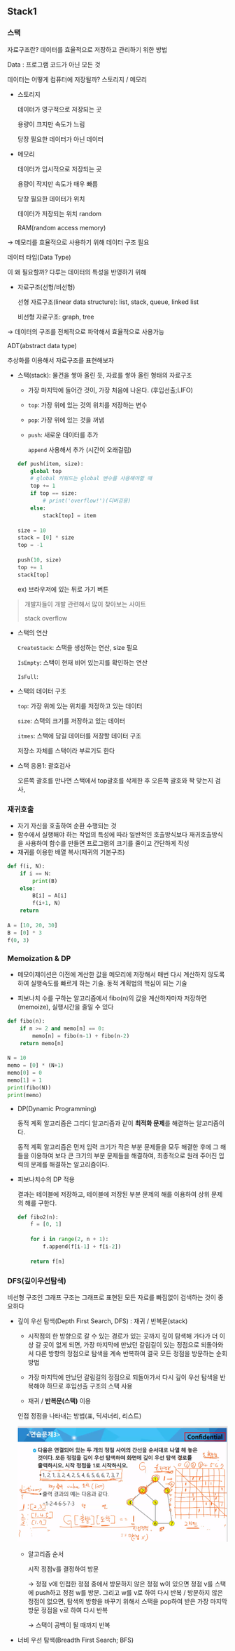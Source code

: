 ## Stack1

### 스택

자료구조란? 데이터를 효율적으로 저장하고 관리하기 위한 방법

Data : 프로그램 코드가 아닌 모든 것

데이터는 어떻게 컴퓨터에 저장될까? 스토리지 / 메모리

- 스토리지

  데이터가 영구적으로 저장되는 곳

  용량이 크지만 속도가 느림

  당장 필요한 데이터가 아닌 데이터

- 메모리

  데이터가 임시적으로 저장되는 곳

  용량이 작지만 속도가 매우 빠름

  당장 필요한 데이터가 위치

  데이터가 저장되는 위치 random

  RAM(random access memory)

→ 메모리를 효율적으로 사용하기 위해 데이터 구조 필요

데이터 타입(Data Type)

이 왜 필요할까? 다루는 데이터의 특성을 반영하기 위해

- 자료구조(선형/비선형)

  선형 자료구조(linear data structure): list, stack, queue, linked list

  비선형 자료구조: graph, tree

→ 데이터의 구조를 전체적으로 파악해서 효율적으로 사용가능

ADT(abstract data type)

추상화를 이용해서 자료구조를 표현해보자

- 스택(stack): 물건을 쌓아 올린 듯, 자료를 쌓아 올린 형태의 자료구조

  - 가장 마지막에 들어간 것이, 가장 처음에 나온다. (후입선출;LIFO)

  - `top`: 가장 위에 있는 것의 위치를 저장하는 변수

  - `pop`: 가장 위에 있는 것을 꺼냄

  - `push`: 새로운 데이터를 추가

    `append` 사용해서 추가 (시간이 오래걸림)

  ```python
  def push(item, size):
      global top
      # global 키워드는 global 변수를 사용해야할 때
      top += 1
      if top == size:
          # print('overflow!')(디버깅용)
      else:
          stack[top] = item
     
  size = 10
  stack = [0] * size
  top = -1
  
  push(10, size)
  top += 1
  stack[top]
  ```
  
  
  
  ex) 브라우저에 있는 뒤로 가기 버튼

>개발자들이 개발 관련해서 많이 찾아보는 사이트
>
>stack overflow

- 스택의 연산

  `CreateStack`: 스택을 생성하는 연산, size 필요

  `IsEmpty`: 스택이 현재 비어 있는지를 확인하는 연산

  `IsFull`:

- 스택의 데이터 구조

  `top`: 가장 위에 있는 위치를 저정하고 있는 데이터

  `size`: 스택의 크기를 저장하고 있는 데이터

  `itmes`: 스택에 담길 데이터를 저장할 데이터 구조

  저장소 자체를 스택이라 부르기도 한다

- 스택 응용1: 괄호검사

  오른쪽 괄호를 만나면 스택에서 top괄호를 삭제한 후 오른쪽 괄호와 짝 맞는지 검사,



### 재귀호출

- 자기 자신을 호출하여 순환 수행되는 것
- 함수에서 실행해야 하는 작업의 특성에 따라 일반적인 호출방식보다 재귀호출방식을 사용하여 함수를 만들면 프로그램의 크기를 줄이고 간단하게 작성
- 재귀를 이용한 배열 복사(재귀의 기본구조)

```python
def f(i, N):
    if i == N:
        print(B)
    else:
        B[i] = A[i]
        f(i+1, N)
    return
        
A = [10, 20, 30]
B = [0] * 3
f(0, 3)
```



### Memoization & DP

- 메모이제이션은 이전에 계산한 값을 메모리에 저장해서 매번 다시 계산하지 않도록하여 실행속도를 빠르게 하는 기술. 동적 계획법의 핵심이 되는 기술

- 피보나치 수를 구하는 알고리즘에서 fibo(n)의 값을 계산하자마자 저장하면(memoize), 실행시간을 줄일 수 있다

```python
def fibo(n):
    if n >= 2 and memo[n] == 0:
        memo[n] = fibo(n-1) + fibo(n-2)
    return memo[n]

N = 10
memo = [0] * (N+1)
memo[0] = 0
memo[1] = 1
print(fibo(N))
print(memo)
```

- DP(Dynamic Programming)

  동적 계획 알고리즘은 그리디 알고리즘과 같이 **최적화 문제**를 해결하는 알고리즘이다.

  동적 계획 알고리즘은 먼저 입력 크기가 작은 부분 문제들을 모두 해결한 후에 그 해들을 이용하여 보다 큰 크기의 부분 문제들을 해결하여, 최종적으로 원래 주어진 입력의 문제를 해결하는 알고리즘이다.

- 피보나치수의 DP 적용

  결과는 테이블에 저장하고, 테이블에 저장된 부분 문제의 해를 이용하여 상위 문제의 해를 구한다.

  ```python
  def fibo2(n):
      f = [0, 1]
      
      for i in range(2, n + 1):
          f.append(f[i-1] + f[i-2])
          
      return f[n]
  ```

  

### DFS(깊이우선탐색)

비선형 구조인 그래프 구조는 그래프로 표현된 모든 자료를 빠짐없이 검색하는 것이 중요하다

- 깊이 우선 탐색(Depth First Search, DFS) : 재귀 / 반복문(stack)

  - 시작점의 한 방향으로 갈 수 있는 경로가 있는 곳까지 깊이 탐색해 가다가 더 이상 갈 곳이 없게 되면, 가장 마지막에 만났던 갈림길이 있는 정점으로 되돌아와서 다른 방향의 정점으로 탐색을 계속 반복하여 결국 모든 정점을 방문하는 순회방법

  - 가장 마지막에 만났던 갈림길의 정점으로 되돌아가서 다시 깊이 우선 탐색을 반복해야 하므로 후입선출 구조의 스택 사용

  - 재귀 / **반복문(스택)** 이용

  인접 정점을 나타내는 방법(표, 딕셔너리, 리스트)

  ![image-20220223130022528](stack_1.assets/image-20220223130022528.png)

  - 알고리즘 순서

    시작 정점v를 결정하여 방문

    → 정점 v에 인접한 정점 중에서 방문하지 않은 정점 w이 있으면 정점 v를 스택에 push하고 정점 w를 방문. 그리고 w를 v로 하여 다시 반복 / 방문하지 않은 정점이 없으면, 탐색의 방향을 바꾸기 위해서 스택을 pop하여 받은 가장 마지막 방문 정점을 v로 하여 다시 반복

    → 스택이 공백이 될 때까지 반복

  

- 너비 우선 탐색(Breadth First Search; BFS)

